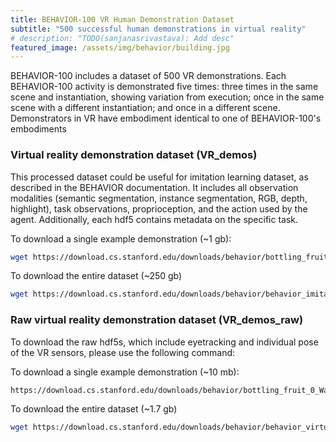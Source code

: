 ```yaml
---
title: BEHAVIOR-100 VR Human Demonstration Dataset
subtitle: "500 successful human demonstrations in virtual reality"
# description: "TODO(sanjanasrivastava): Add desc"
featured_image: /assets/img/behavior/building.jpg
---
```


BEHAVIOR-100 includes a dataset of 500 VR demonstrations. Each BEHAVIOR-100 activity is demonstrated five times: three times in the same scene and instantiation, showing variation from execution; once in the same scene with a different instantiation; and once in a different scene. Demonstrators in VR have embodiment identical to one of BEHAVIOR-100's embodiments


### Virtual reality demonstration dataset (VR_demos)

This processed dataset could be useful for imitation learning dataset, as described in the BEHAVIOR documentation. It includes all observation modalities (semantic segmentation, instance segmentation, RGB, depth, highlight), task observations, proprioception, and the action used by the agent. Additionally, each hdf5 contains metadata on the specific task.

To download a single example demonstration (~1 gb):
```bash
wget https://download.cs.stanford.edu/downloads/behavior/bottling_fruit_0_Wainscott_0_int_0_2021-05-24_19-46-46_episode.hdf5
```

To download the entire dataset (~250 gb)
```bash
wget https://download.cs.stanford.edu/downloads/behavior/behavior_imitation_learning_v0.5.0.tar.gz
```

### Raw virtual reality demonstration dataset (VR_demos_raw)

To download the raw hdf5s, which include eyetracking and individual pose of the VR sensors, please use the following command:

To download a single example demonstration (~10 mb):
```bash
https://download.cs.stanford.edu/downloads/behavior/bottling_fruit_0_Wainscott_0_int_0_2021-05-24_19-46-46.hdf5
```

To download the entire dataset (~1.7 gb)
```bash
wget https://download.cs.stanford.edu/downloads/behavior/behavior_virtual_reality_v0.5.0.tar.gz
```
